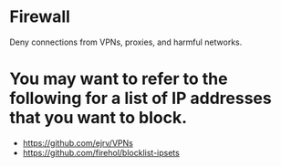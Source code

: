 # Firewall
Deny connections from VPNs, proxies, and harmful networks.

# You may want to refer to the following for a list of IP addresses that you want to block.
- https://github.com/ejrv/VPNs
- https://github.com/firehol/blocklist-ipsets
